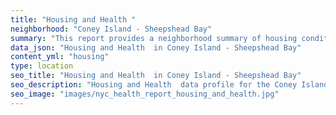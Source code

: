 ```yaml
---
title: "Housing and Health "
neighborhood: "Coney Island - Sheepshead Bay"
summary: "This report provides a neighborhood summary of housing conditions and related health outcomes. It also describes population characteristics that can increase vulnerability to housing hazards."
data_json: "Housing and Health  in Coney Island - Sheepshead Bay"
content_yml: "housing"
type: location
seo_title: "Housing and Health  in Coney Island - Sheepshead Bay"
seo_description: "Housing and Health  data profile for the Coney Island - Sheepshead Bay neighborhood of NYC."
seo_image: "images/nyc_health_report_housing_and_health.jpg"
---
```

